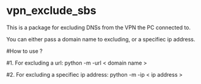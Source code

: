 # vpn_exclude_sbs

This is a package for excluding DNSs from the VPN the PC connected to.

You can either pass a domain name to excluding, or a specifiec ip address.

#How to use ?

#1. For excluding a url:
python -m -url < domain name >

#2. For excluding a specifiec ip address:
python -m -ip < ip address >



